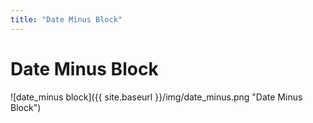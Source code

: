 ```yaml
---
title: "Date Minus Block"
---
```

# Date Minus Block
![date_minus block]({{ site.baseurl }}/img/date_minus.png "Date Minus Block")